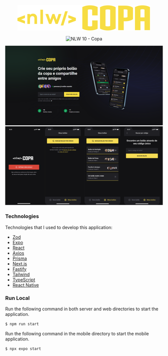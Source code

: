 <p align="center">
  <img alt="NLW Copa" src="./web/src/assets/logo.svg" />
</p>

<p align="center">
  <img src="https://img.shields.io/static/v1?label=NLW&message=10&color=F7DD43&labelColor=202024" alt="NLW 10 - Copa" />  
</p>

<img alt="NLW Copa" src="./web/public/WebApp.png" />
<img alt="NLW Copa" src="./web/public/MobileApp.png" />

### Technologies

<p>Technologies that I used to develop this application:<p>

- [Zod](https://github.com/colinhacks/zod)
- [Expo](https://expo.dev/)
- [React](https://reactjs.org/)
- [Axios](https://axios-http.com/)
- [Prisma](https://www.prisma.io/)
- [Next.js](https://nextjs.org/)
- [Fastify](https://www.fastify.io/)
- [Tailwind](https://tailwindcss.com/)
- [TypeScript](https://www.typescriptlang.org/)
- [React Native](https://reactnative.dev/)

### Run Local

Run the following command in both server and web directories to start the application.

```bash
$ npm run start
```

Run the following command in the mobile directory to start the mobile application.

```bash
$ npx expo start
```
